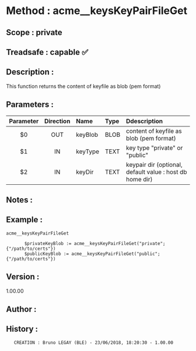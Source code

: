 ﻿# **Method :** acme__keysKeyPairFileGet## **Scope :** private## **Treadsafe :** capable ✅ ## **Description :** This function returns the content of keyfile as blob (pem format)## **Parameters :** | Parameter | Direction | Name | Type | Ddescription | |:----:|:----:|:----|:----|:----| | $0 | OUT | keyBlob | BLOB | content of keyfile as blob (pem format) | | $1 | IN | keyType | TEXT | key type "private" or "public" | | $2 | IN | keyDir | TEXT | keypair dir (optional, default value : host db home dir) | ## **Notes :** ## **Example :** ```acme__keysKeyPairFileGet             $privateKeyBlob := acme__keysKeyPairFileGet("private";{"/path/to/certs"})       $publicKeyBlob := acme__keysKeyPairFileGet("public";{"/path/to/certs"})```## **Version :** 1.00.00## **Author :** ## **History :**         CREATION : Bruno LEGAY (BLE) - 23/06/2018, 18:20:30 - 1.00.00